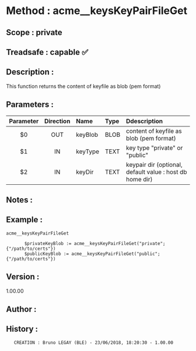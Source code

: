 ﻿# **Method :** acme__keysKeyPairFileGet## **Scope :** private## **Treadsafe :** capable ✅ ## **Description :** This function returns the content of keyfile as blob (pem format)## **Parameters :** | Parameter | Direction | Name | Type | Ddescription | |:----:|:----:|:----|:----|:----| | $0 | OUT | keyBlob | BLOB | content of keyfile as blob (pem format) | | $1 | IN | keyType | TEXT | key type "private" or "public" | | $2 | IN | keyDir | TEXT | keypair dir (optional, default value : host db home dir) | ## **Notes :** ## **Example :** ```acme__keysKeyPairFileGet             $privateKeyBlob := acme__keysKeyPairFileGet("private";{"/path/to/certs"})       $publicKeyBlob := acme__keysKeyPairFileGet("public";{"/path/to/certs"})```## **Version :** 1.00.00## **Author :** ## **History :**         CREATION : Bruno LEGAY (BLE) - 23/06/2018, 18:20:30 - 1.00.00